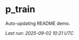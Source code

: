 # p_train

Auto-updating README demo.

<!--START_SECTION:status-->
_Last run: 2025-09-02 10:21 UTC_
<!--END_SECTION:status-->
















































































































































































































































































































